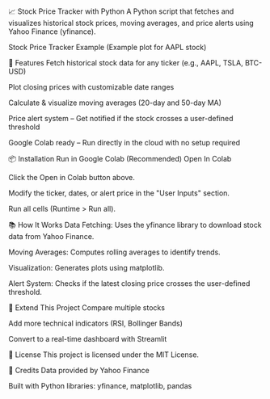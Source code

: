 📈 Stock Price Tracker with Python
A Python script that fetches and visualizes historical stock prices, moving averages, and price alerts using Yahoo Finance (yfinance).

Stock Price Tracker Example (Example plot for AAPL stock)

🚀 Features
Fetch historical stock data for any ticker (e.g., AAPL, TSLA, BTC-USD)

Plot closing prices with customizable date ranges

Calculate & visualize moving averages (20-day and 50-day MA)

Price alert system – Get notified if the stock crosses a user-defined threshold

Google Colab ready – Run directly in the cloud with no setup required

📦 Installation
Run in Google Colab (Recommended)
Open In Colab

Click the Open in Colab button above.

Modify the ticker, dates, or alert price in the "User Inputs" section.

Run all cells (Runtime > Run all).

📚 How It Works
Data Fetching: Uses the yfinance library to download stock data from Yahoo Finance.

Moving Averages: Computes rolling averages to identify trends.

Visualization: Generates plots using matplotlib.

Alert System: Checks if the latest closing price crosses the user-defined threshold.

🌟 Extend This Project
Compare multiple stocks

Add more technical indicators (RSI, Bollinger Bands)

Convert to a real-time dashboard with Streamlit

📜 License
This project is licensed under the MIT License.

🙌 Credits
Data provided by Yahoo Finance

Built with Python libraries: yfinance, matplotlib, pandas
